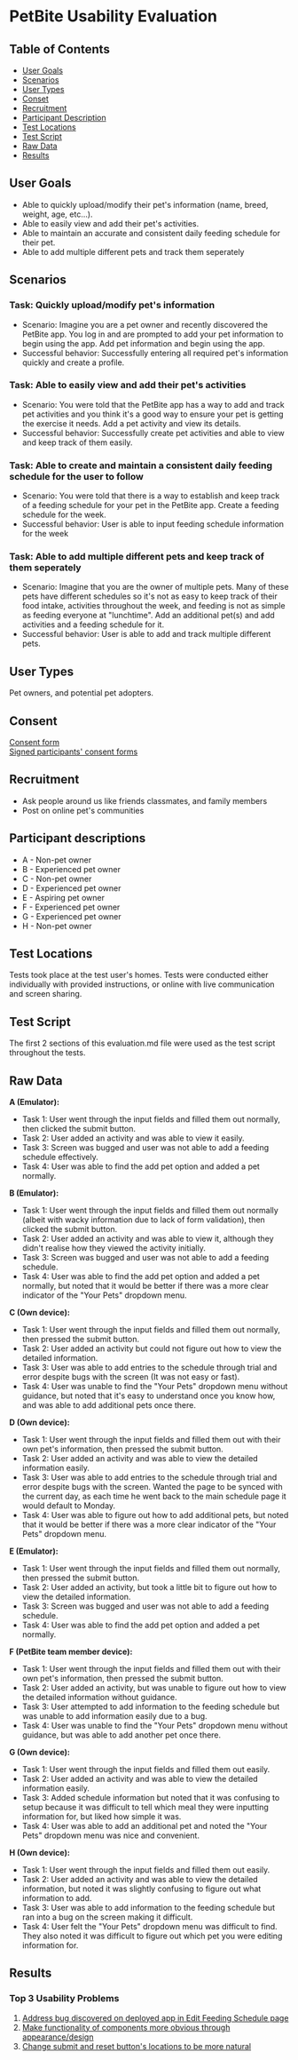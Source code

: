 # PetBite Usability Evaluation

## Table of Contents
* [User Goals](#user-goals)
* [Scenarios](#scenarios)
* [User Types](#user-types)
* [Conset](#consent)
* [Recruitment](#recruitment)
* [Participant Description](#participant-descriptions)
* [Test Locations](#test-locations)
* [Test Script](#test-script)
* [Raw Data](#raw-data)
* [Results](#results)



## User Goals
- Able to quickly upload/modify their pet's information (name, breed, weight, age, etc...).
- Able to easily view and add their pet's activities.
- Able to maintain an accurate and consistent daily feeding schedule for their pet.
- Able to add multiple different pets and track them seperately

## Scenarios
### Task: Quickly upload/modify pet's information

 - Scenario: Imagine you are a pet owner and recently discovered the PetBite app. You log in and are prompted to add your pet information to begin using the app. Add pet information and begin using the app. 
- Successful behavior: Successfully entering all required pet's information quickly and create a profile.

### Task: Able to easily view and add their pet's activities

- Scenario: You were told that the PetBite app has a way to add and track pet activities and you think it's a good way to ensure your pet is getting the exercise it needs. Add a pet activity and view its details. 
- Successful behavior: Successfully create pet activities and able to view and keep track of them easily.

### Task: Able to create and maintain a consistent daily feeding schedule for the user to follow 

- Scenario: You were told that there is a way to establish and keep track of a feeding schedule for your pet in the PetBite app. Create a feeding schedule for the week.
- Successful behavior: User is able to input feeding schedule information for the week

### Task: Able to add multiple different pets and keep track of them seperately

- Scenario: Imagine that you are the owner of multiple pets. Many of these pets have different schedules so it's not as easy to keep track of their food intake, activities throughout the week, and feeding is not as simple as feeding everyone at "lunchtime". Add an additional pet(s) and add activities and a feeding schedule for it. 
- Successful behavior: User is able to add and track multiple different pets. 

## User Types
Pet owners, and potential pet adopters.

## Consent

[Consent form](consent/Recording_consent_form_PetBite.pdf)
<br>
[Signed participants' consent forms](consent)


## Recruitment
- Ask people around us like friends classmates, and family members
- Post on online pet's communities

## Participant descriptions
- A - Non-pet owner
- B - Experienced pet owner
- C - Non-pet owner
- D - Experienced pet owner
- E - Aspiring pet owner
- F - Experienced pet owner
- G - Experienced pet owner
- H - Non-pet owner

## Test Locations

Tests took place at the test user's homes. Tests were conducted either individually with provided instructions, or online with live communication and screen sharing. 

## Test Script

The first 2 sections of this evaluation.md file were used as the test script throughout the tests. 

## Raw Data

<b> A (Emulator): </b>
- Task 1: User went through the input fields and filled them out normally, then clicked the submit button. 
- Task 2: User added an activity and was able to view it easily. 
- Task 3: Screen was bugged and user was not able to add a feeding schedule effectively. 
- Task 4: User was able to find the add pet option and added a pet normally.

<b> B (Emulator): </b>
- Task 1: User went through the input fields and filled them out normally (albeit with wacky information due to lack of form validation), then clicked the submit button. 
- Task 2: User added an activity and was able to view it, although they didn't realise how they viewed the activity initially.
- Task 3: Screen was bugged and user was not able to add a feeding schedule. 
- Task 4: User was able to find the add pet option and added a pet normally, but noted that it would be better if there was a more clear indicator of the "Your Pets" dropdown menu.

<b> C (Own device): </b>
- Task 1: User went through the input fields and filled them out normally, then pressed the submit button. 
- Task 2: User added an activity but could not figure out how to view the detailed information. 
- Task 3: User was able to add entries to the schedule through trial and error despite bugs with the screen (It was not easy or fast). 
- Task 4: User was unable to find the "Your Pets" dropdown menu without guidance, but noted that it's easy to understand once you know how, and was able to add additional pets once there. 

<b> D (Own device): </b>
- Task 1: User went through the input fields and filled them out with their own pet's information, then pressed the submit button. 
- Task 2: User added an activity and was able to view the detailed information easily.  
- Task 3: User was able to add entries to the schedule through trial and error despite bugs with the screen. Wanted the page to be synced with the current day, as each time he went back to the main schedule page it would default to Monday. 
- Task 4: User was able to figure out how to add additional pets, but noted that it would be better if there was a more clear indicator of the "Your Pets" dropdown menu.

<b> E (Emulator): </b>
- Task 1: User went through the input fields and filled them out normally, then pressed the submit button. 
- Task 2: User added an activity, but took a little bit to figure out how to view the detailed information.
- Task 3: Screen was bugged and user was not able to add a feeding schedule. 
- Task 4: User was able to find the add pet option and added a pet normally. 

<b> F (PetBite team member device): </b>
- Task 1: User went through the input fields and filled them out with their own pet's information, then pressed the submit button. 
- Task 2: User added an activity, but was unable to figure out how to view the detailed information without guidance. 
- Task 3: User attempted to add information to the feeding schedule but was unable to add information easily due to a bug. 
- Task 4: User was unable to find the "Your Pets" dropdown menu without guidance, but was able to add another pet once there.

<b> G (Own device): </b>
- Task 1: User went through the input fields and filled them out easily. 
- Task 2: User added an activity and was able to view the detailed information easily. 
- Task 3: Added schedule information but noted that it was confusing to setup because it was difficult to tell which meal they were inputting information for, but liked how simple it was. 
- Task 4: User was able to add an additional pet and noted the "Your Pets" dropdown menu was nice and convenient.

<b> H (Own device): </b>
- Task 1: User went through the input fields and filled them out easily. 
- Task 2: User added an activity and was able to view the detailed information, but noted it was slightly confusing to figure out what information to add. 
- Task 3: User was able to add information to the feeding schedule but ran into a bug on the screen making it difficult. 
- Task 4: User felt the "Your Pets" dropdown menu was difficult to find. They also noted it was difficult to figure out which pet you were editing information for. 

## Results

### Top 3 Usability Problems
1. [Address bug discovered on deployed app in Edit Feeding Schedule page](https://github.com/PetBite/app/issues/112)
2. [Make functionality of components more obvious through appearance/design](https://github.com/PetBite/app/issues/113)
3. [Change submit and reset button's locations to be more natural](https://github.com/PetBite/app/issues/114)
